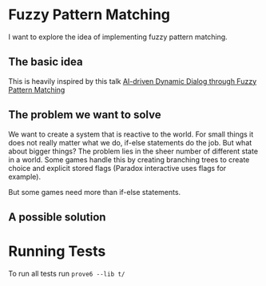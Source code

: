 # Fuzzy Pattern Matching

I want to explore the idea of implementing fuzzy pattern matching.

## The basic idea

This is heavily inspired by this talk [AI-driven Dynamic Dialog through Fuzzy Pattern Matching](https://www.youtube.com/watch?v=tAbBID3N64A&t)

## The problem we want to solve

We want to create a system that is reactive to the world. For small things it does not really matter what we do, if-else statements do the job. But what about bigger things? The problem lies in the sheer number of different state in a world. Some games handle this by creating branching trees to create choice and explicit stored flags (Paradox interactive uses flags for example).

But some games need more than if-else statements. 

## A possible solution



# Running Tests

To run all tests run `prove6 --lib t/`
